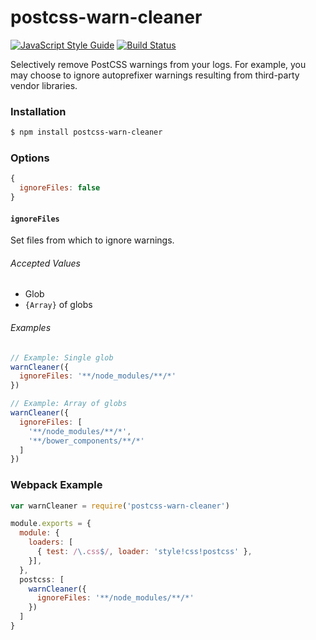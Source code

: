 # postcss-warn-cleaner
[![JavaScript Style Guide](https://cdn.rawgit.com/feross/standard/master/badge.svg)](https://github.com/feross/standard)
[![Build Status](https://travis-ci.org/dcalhoun/postcss-warn-cleaner.svg?branch=master)](https://travis-ci.org/dcalhoun/postcss-warn-cleaner)

Selectively remove PostCSS warnings from your logs. For example, you may choose to ignore autoprefixer warnings resulting from third-party vendor libraries.

### Installation
```bash
$ npm install postcss-warn-cleaner
```

### Options
```javascript
{
  ignoreFiles: false
}
```

#### `ignoreFiles`
Set files from which to ignore warnings.

###### Accepted Values
- Glob
- `{Array}` of globs

###### Examples
```javascript
// Example: Single glob
warnCleaner({
  ignoreFiles: '**/node_modules/**/*'
})

// Example: Array of globs
warnCleaner({
  ignoreFiles: [
    '**/node_modules/**/*',
    '**/bower_components/**/*'
  ]
})
```

### Webpack Example
```javascript
var warnCleaner = require('postcss-warn-cleaner')

module.exports = {
  module: {
    loaders: [
      { test: /\.css$/, loader: 'style!css!postcss' },
    }],
  },
  postcss: [
    warnCleaner({
      ignoreFiles: '**/node_modules/**/*'
    })
  ]
}
```
